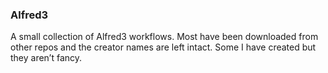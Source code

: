 ### Alfred3

A small collection of Alfred3 workflows.
Most have been downloaded from other repos and the creator names are left intact. 
Some I have created but they aren’t fancy.